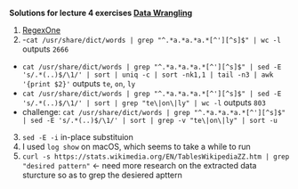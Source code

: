 **Solutions for lecture 4 exercises [Data Wrangling](https://missing.csail.mit.edu/2020/data-wrangling/)** 
1. [RegexOne](https://regexone.com/)
2. -`cat /usr/share/dict/words | grep "^.*a.*a.*a.*[^'][^s]$" | wc -l` outputs `2666`
- `cat /usr/share/dict/words | grep "^.*a.*a.*a.*[^'][^s]$" | sed -E 's/.*(..)$/\1/' | sort | uniq -c | sort -nk1,1 | tail -n3 | awk '{print $2}'` outputs `te`, `on`, `ly`
- `cat /usr/share/dict/words | grep "^.*a.*a.*a.*[^'][^s]$" | sed -E 's/.*(..)$/\1/' | sort | grep "te\|on\|ly" | wc -l` outputs `803`
- challenge: `cat /usr/share/dict/words | grep "^.*a.*a.*a.*[^'][^s]$" | sed -E 's/.*(..)$/\1/' | sort | grep -v "te\|on\|ly" | sort -u`
3. `sed -E -i` in-place substituion
4. I used `log show` on macOS, which seems to take a while to run
5. `curl -s https://stats.wikimedia.org/EN/TablesWikipediaZZ.htm | grep "desired pattern"` <- need more research on the extracted data sturcture so as to grep the desiered apttern



 
